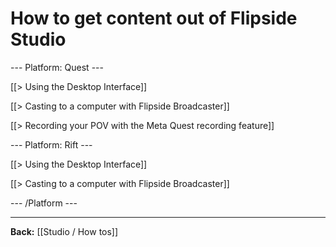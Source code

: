 # How to get content out of Flipside Studio

--- Platform: Quest ---

[[> Using the Desktop Interface]]

[[> Casting to a computer with Flipside Broadcaster]]

[[> Recording your POV with the Meta Quest recording feature]]

--- Platform: Rift ---

[[> Using the Desktop Interface]]

[[> Casting to a computer with Flipside Broadcaster]]

--- /Platform ---

---

**Back:** [[Studio / How tos]]
